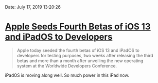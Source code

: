 Date: July 17, 2019 13:20:26

# [Apple Seeds Fourth Betas of iOS 13 and iPadOS to Developers](https://www.macrumors.com/2019/07/17/apple-seeds-ios-13-beta-4-to-developers/)

> Apple today seeded the fourth betas of iOS 13 and iPadOS to developers for testing purposes, two weeks after releasing the third betas and more than a month after unveiling the new operating system at the Worldwide Developers Conference. 

iPadOS is moving along well. So much power in this iPad now. 
